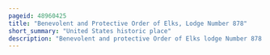 ```yaml
---
pageid: 48960425
title: "Benevolent and Protective Order of Elks, Lodge Number 878"
short_summary: "United States historic place"
description: "Benevolent and protective Order of Elks lodge Number 878 is a historic Elks lodge on Queens boulevard in elmhurst Neighborhood of Queens in new York City. The 312-story italian renaissance-style main Building and the two-story Annex were both built in 19231924 and designed by the Ballinger Company. In 1930 a three-story rear Addition was added."
---
```


